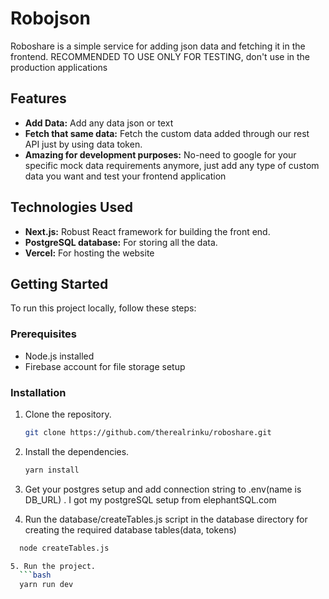 # Robojson

Roboshare is a simple service for adding json data and fetching it in the frontend.
RECOMMENDED TO USE ONLY FOR TESTING, don't use in the production applications

## Features

- **Add Data:** Add any data json or text
- **Fetch that same data:** Fetch the custom data added through our rest API just by using data token.
- **Amazing for development purposes:** No-need to google for your specific mock data requirements anymore, just add any type of custom data you want and test your frontend application

## Technologies Used

- **Next.js:** Robust React framework for building the front end.
- **PostgreSQL database:** For storing all the data.
- **Vercel:** For hosting the website

## Getting Started

To run this project locally, follow these steps:

### Prerequisites

- Node.js installed
- Firebase account for file storage setup

### Installation

1. Clone the repository.
   ```bash
   git clone https://github.com/therealrinku/roboshare.git

2. Install the dependencies.
   ```bash
   yarn install
   
3. Get your postgres setup and add connection string to .env(name is DB_URL) . I got my postgreSQL setup from elephantSQL.com

4. Run the database/createTables.js script in the database directory for creating the required database tables(data, tokens)
 ```bash
   node createTables.js

5. Run the project.
   ```bash
   yarn run dev
